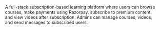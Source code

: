 A full-stack subscription-based learning platform where users can browse courses, make payments using Razorpay, subscribe to premium content, and view videos after subscription. Admins can manage courses, videos, and send messages to subscribed users.
